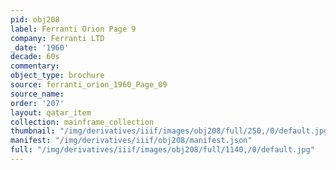 ```yaml
---
pid: obj208
label: Ferranti Orion Page 9
company: Ferranti LTD
_date: '1960'
decade: 60s
commentary:
object_type: brochure
source: ferranti_orion_1960_Page_09
source_name:
order: '207'
layout: qatar_item
collection: mainframe_collection
thumbnail: "/img/derivatives/iiif/images/obj208/full/250,/0/default.jpg"
manifest: "/img/derivatives/iiif/obj208/manifest.json"
full: "/img/derivatives/iiif/images/obj208/full/1140,/0/default.jpg"
---
```

